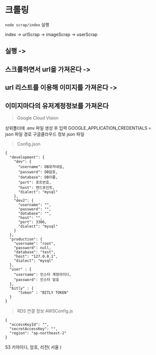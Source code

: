 # 크롤링

`node scrap/index` 실행

index -> urlScrap -> imageScrap -> userScrap

## 실행 ->

## 스크롤하면서 url을 가져온다 ->

## url 리스트를 이용해 이미지를 가져온다 ->

## 이미지마다의 유저계정정보를 가져온다

> Google Cloud Vision

상위폴더에 .env 파일 생성 후 입력
GOOGLE_APPLICATION_CREDENTIALS = json 파일 경로
구글클라우드 정보 json 파일

> Config.json

```
{
  "development": {
    "dev": {
      "username": DB유저네임,
      "password": DB암호,
      "database": DB이름,
      "port": 포트번호,
      "host": 엔드포인트,
      "dialect": "mysql"
    },
    "dev2": {
      "username": "",
      "password": "",
      "database": "",
      "host": "",
      "port": 3306,
      "dialect": "mysql"
    }
  },
  "production": {
    "username": "root",
    "password": null,
    "database": "test",
    "host": "127.0.0.1",
    "dialect": "mysql"
  },
  "user" : {
    "username": 인스타 계정아이디,
    "password": 인스타 암호
  },
  "bitly" : {
      "token" : "BITLY TOKEN"
  }
}
```

> RDS 연결 정보 AWSConfig.js

```
{
  "accessKeyId": "",
  "secretAccessKey": "",
  "region": "ap-northeast-2"
}
```

S3 키아이디, 암호, 리전( 서울 )
